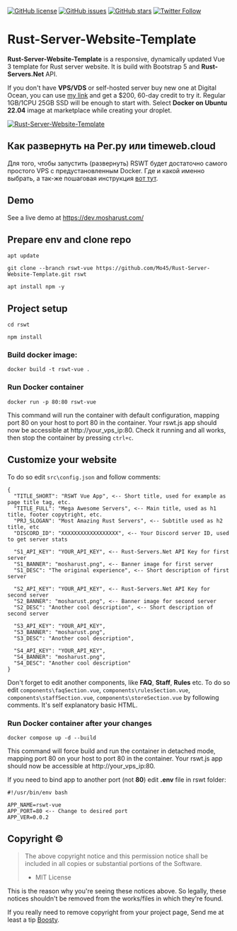 [![GitHub license](https://img.shields.io/github/license/Mo45/Rust-Server-Website-Template.svg)](https://github.com/Mo45/Rust-Server-Website-Template/blob/master/LICENSE)  [![GitHub issues](https://img.shields.io/github/issues/Mo45/Rust-Server-Website-Template.svg)](https://github.com/Mo45/Rust-Server-Website-Template/issues)   [![GitHub stars](https://img.shields.io/github/stars/Mo45/Rust-Server-Website-Template)](https://github.com/Mo45/Rust-Server-Website-Template/stargazers)   [![Twitter Follow](https://img.shields.io/twitter/follow/Mo_45)](https://twitter.com/Mo_45)

# Rust-Server-Website-Template

**Rust-Server-Website-Template** is a responsive, dynamically updated Vue 3 template for Rust server website. It is build with Bootstrap 5 and **Rust-Servers.Net** API.

If you don't have **VPS/VDS** or self-hosted server buy new one at Digital Ocean, you can use [my link](https://m.do.co/c/15b90cac0063) and get a $200, 60-day credit to try it. Regular 1GB/1CPU 25GB SSD will be enough to start with. Select **Docker on Ubuntu 22.04** image at marketplace while creating your droplet.

[![Rust-Server-Website-Template](https://i.imgur.com/sBn5mJH.png "Rust-Server-Website-Template Vue Screenshot")](https://i.imgur.com/sBn5mJH.png)

## Как развернуть на Рег.ру или timeweb.cloud

Для того, чтобы запустить (развернуть) RSWT будет достаточно самого простого VPS с предустановленным Docker. Где и какой именно выбрать, а так-же пошаговая инструкция [вот тут](https://teletype.in/@kirillkrasin/deploy-rswt-vue-docker).

## Demo

See a live demo at https://dev.mosharust.com/

## Prepare env and clone repo
```
apt update
```
```
git clone --branch rswt-vue https://github.com/Mo45/Rust-Server-Website-Template.git rswt
```
```
apt install npm -y
```
## Project setup
```
cd rswt
```
```
npm install
```

### Build docker image:
```
docker build -t rswt-vue .
```

### Run Docker container
```
docker run -p 80:80 rswt-vue
```
This command will run the container with default configuration, mapping port 80 on your host to port 80 in the container. Your rswt.js app should now be accessible at http://your_vps_ip:80. Check it running and all works, then stop the container by pressing ```ctrl+c```.

## Customize your website

To do so edit ```src\config.json``` and follow comments:

```
{
  "TITLE_SHORT": "RSWT Vue App", <-- Short title, used for example as page title tag, etc.
  "TITLE_FULL": "Mega Awesome Servers", <-- Main title, used as h1 title, footer copytright, etc. 
  "PRJ_SLOGAN": "Most Amazing Rust Servers", <-- Subtitle used as h2 title, etc
  "DISCORD_ID": "XXXXXXXXXXXXXXXXXX", <-- Your Discord server ID, used to get server stats

  "S1_API_KEY": "YOUR_API_KEY", <-- Rust-Servers.Net API Key for first server
  "S1_BANNER": "mosharust.png", <-- Banner image for first server
  "S1_DESC": "The original experience", <-- Short description of first server

  "S2_API_KEY": "YOUR_API_KEY", <-- Rust-Servers.Net API Key for second server
  "S2_BANNER": "mosharust.png", <-- Banner image for second server
  "S2_DESC": "Another cool description", <-- Short description of second server

  "S3_API_KEY": "YOUR_API_KEY",
  "S3_BANNER": "mosharust.png",
  "S3_DESC": "Another cool description",

  "S4_API_KEY": "YOUR_API_KEY",
  "S4_BANNER": "mosharust.png",
  "S4_DESC": "Another cool description"
}
```

Don't forget to edit another components, like **FAQ**, **Staff**, **Rules** etc. To do so edit ```components\faqSection.vue```, ```components\rulesSection.vue```, ```components\staffSection.vue```, ```components\storeSection.vue``` by following comments. It's self explanatory basic HTML.

### Run Docker container after your changes
```
docker compose up -d --build
```
This command will force build and run the container in detached mode, mapping port 80 on your host to port 80 in the container. Your rswt.js app should now be accessible at http://your_vps_ip:80.

If you need to bind app to another port (not **80**) edit **.env** file in rswt folder:

```
#!/usr/bin/env bash

APP_NAME=rswt-vue
APP_PORT=80 <-- Change to desired port
APP_VER=0.0.2
```

## Copyright :copyright:

> The above copyright notice and this permission notice shall be included in all copies or substantial portions of the Software.
> - MIT License

This is the reason why you're seeing these notices above. So legally, these notices shouldn't be removed from the works/files in which they're found.

If you really need to remove copyright from your project page, Send me at least a tip [Boosty](https://boosty.to/krasinkirill/donate).